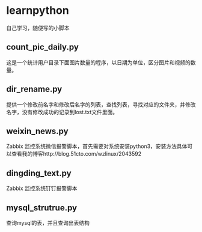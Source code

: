 # learnpython
自己学习，随便写的小脚本

## count_pic_daily.py
这是一个统计用户目录下面图片数量的程序，以日期为单位，区分图片和视频的数量。

## dir_rename.py
提供一个修改前名字和修改后名字的列表，查找列表，寻找对应的文件夹，并修改名字，没有修改成功的记录到lost.txt文件里面。

## weixin_news.py
Zabbix 监控系统微信报警脚本，首先需要对系统安装python3，安装方法具体可以查看我的博客http://blog.51cto.com/wzlinux/2043592

## dingding_text.py
Zabbix 监控系统钉钉报警脚本

## mysql_strutrue.py
查询mysql的表，并且查询出表结构